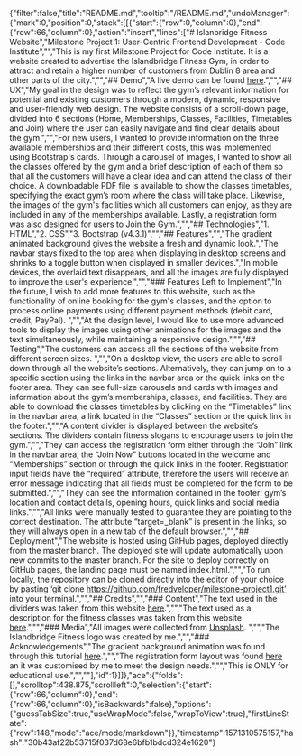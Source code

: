 {"filter":false,"title":"README.md","tooltip":"/README.md","undoManager":{"mark":0,"position":0,"stack":[[{"start":{"row":0,"column":0},"end":{"row":66,"column":0},"action":"insert","lines":["# Islanbridge Fitness Website","Milestone Project 1: User-Centric Frontend Development - Code Institute","","This is my first Milestone Project for Code Institute. It is a website created to advertise the Islandbridge Fitness Gym, in order to attract and retain a higher number of customers from Dublin 8 area and other parts of the city.","","## Demo","A live demo can be found [here](https://fredveloper.github.io/milestone-project1/).","","## UX","My goal in the design was to reflect the gym’s relevant information for potential and existing customers through a modern, dynamic, responsive and user-friendly web design. The website consists of a scroll-down page, divided into 6 sections (Home, Memberships, Classes, Facilities, Timetables and Join) where the user can easily navigate and find clear details about the gym.","","For new users, I wanted to provide information on the three available memberships and their different costs, this was implemented using Bootstrap's cards. Through a carousel of images, I wanted to show all the classes offered by the gym and a brief description of each of them so that all the customers will have a clear idea and can attend the class of their choice. A downloadable PDF file is available to show the classes timetables, specifying the exact gym’s room where the class will take place. Likewise, the images of the gym's facilities which all customers can enjoy, as they are included in any of the memberships available. Lastly, a registration form was also designed for users to Join the Gym.","","## Technologies","1. HTML","2. CSS","3. Bootstrap (v4.3.1)","","## Features","","The gradient animated background gives the website a fresh and dynamic look.","The navbar stays fixed to the top area when displaying in desktop screens and shrinks to a toggle button when displayed in smaller devices.","In mobile devices, the overlaid text disappears, and all the images are fully displayed to improve the user's experience.","","### Features Left to Implement","In the future, I wish to add more features to this website, such as the functionality of online booking for the gym's classes, and the option to process online payments using different payment methods (debit card, credit, PayPal). ","","At the design level, I would like to use more advanced tools to display the images using other animations for the images and the text simultaneously, while maintaining a responsive design.","","## Testing","The customers can access all the sections of the website from different screen sizes. ","","On a desktop view, the users are able to scroll-down through all the website’s sections. Alternatively, they can jump on to a specific section using the links in the navbar area or the quick links on the footer area. They can see full-size carousels and cards with images and information about the gym’s memberships, classes, and facilities. They are able to download the classes timetables by clicking on the “Timetables” link in the navbar area, a link located in the “Classes” section or the quick link in the footer.","","A content divider is displayed between the website’s sections. The dividers contain fitness slogans to encourage users to join the gym.","","They can access the registration form either through the “Join” link in the navbar area, the “Join Now” buttons located in the welcome and “Memberships” section or through the quick links in the footer. Registration input fields have the “required” attribute, therefore the users will receive an error message indicating that all fields must be completed for the form to be submitted.","","They can see the information contained in the footer: gym’s location and contact details, opening hours, quick links and social media links.","","All links were manually tested to guarantee they are pointing to the correct destination. The attribute “target=_blank” is present in the links, so they will always open in a new tab of the default browser.","","## Deployment","The website is hosted using GitHub pages, deployed directly from the master branch. The deployed site will update automatically upon new commits to the master branch. For the site to deploy correctly on GitHub pages, the landing page must be named index.html.","","To run locally, the repository can be cloned directly into the editor of your choice by pasting ‘git clone https://github.com/fredveloper/milestone-project1.git’ into your terminal.","","## Credits","","### Content","The text used in the dividers was taken from this website [here](https://www.logoorbit.com/industry/fitness/41-motivational-fitness-slogans).","","The text used as a description for the fitness classes was taken from this website [here](http://sprintspinningstudio.com/Class-Descriptions/).","","### Media","All images were collected from [Unsplash]( https://unsplash.com). ","","The Islandbridge Fitness logo was created by me.","","### Acknowledgements","The gradient background animation was found through this tutorial [here]( https://www.youtube.com/watch?v=NnrBempao2M).","","The registration form layout was found [here](https://mdbootstrap.com/docs/jquery/forms/basic/) an it was customised by me to meet the design needs.","","This is ONLY for educational use.","",""],"id":1}]]},"ace":{"folds":[],"scrolltop":438.875,"scrollleft":0,"selection":{"start":{"row":66,"column":0},"end":{"row":66,"column":0},"isBackwards":false},"options":{"guessTabSize":true,"useWrapMode":false,"wrapToView":true},"firstLineState":{"row":148,"mode":"ace/mode/markdown"}},"timestamp":1571310575157,"hash":"30b43af22b53715f037d68e6bfb1bdcd324e1620"}